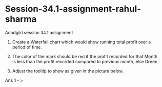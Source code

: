 # Session-34.1-assignment-rahul-sharma
Acadgild session 34.1 assignment

1. Create a Waterfall chart which would show running total profit over a period of time.

2. The color of the mark should be red if the profit recorded for that Month is less than the
profit recorded compared to previous month, else Green

3. Adjust the tooltip to show as given in the picture below.

Ans 1 - >
